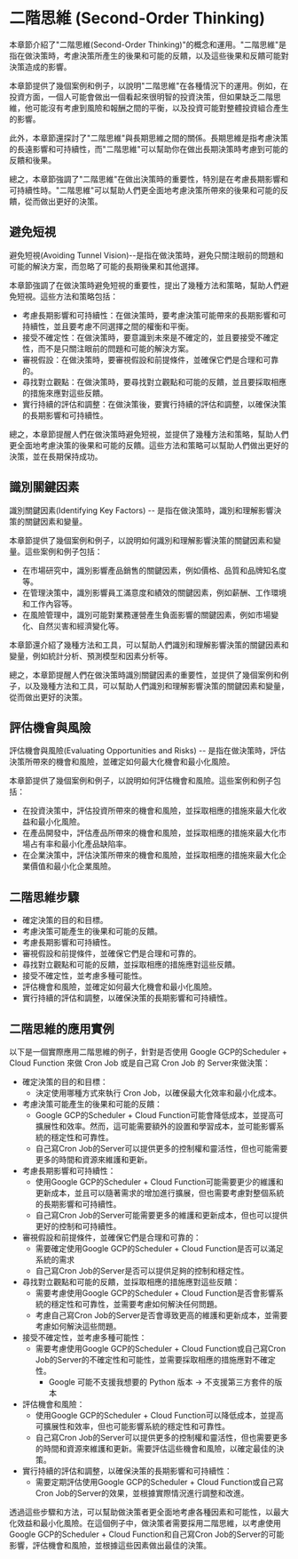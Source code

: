 # 二階思維 (Second-Order Thinking)

本章節介紹了"二階思維(Second-Order Thinking)"的概念和運用。"二階思維"是指在做決策時，考慮決策所產生的後果和可能的反饋，以及這些後果和反饋可能對決策造成的影響。

本章節提供了幾個案例和例子，以說明"二階思維"在各種情況下的運用。例如，在投資方面，一個人可能會做出一個看起來很明智的投資決策，但如果缺乏二階思維，他可能沒有考慮到風險和報酬之間的平衡，以及投資可能對整體投資組合產生的影響。

此外，本章節還探討了"二階思維"與長期思維之間的關係。長期思維是指考慮決策的長遠影響和可持續性，而"二階思維"可以幫助你在做出長期決策時考慮到可能的反饋和後果。

總之，本章節強調了"二階思維"在做出決策時的重要性，特別是在考慮長期影響和可持續性時。"二階思維"可以幫助人們更全面地考慮決策所帶來的後果和可能的反饋，從而做出更好的決策。

## 避免短視
避免短視(Avoiding Tunnel Vision)--是指在做決策時，避免只關注眼前的問題和可能的解決方案，而忽略了可能的長期後果和其他選擇。

本章節強調了在做決策時避免短視的重要性，提出了幾種方法和策略，幫助人們避免短視。這些方法和策略包括：

- 考慮長期影響和可持續性：在做決策時，要考慮決策可能帶來的長期影響和可持續性，並且要考慮不同選擇之間的權衡和平衡。
- 接受不確定性：在做決策時，要意識到未來是不確定的，並且要接受不確定性，而不是只關注眼前的問題和可能的解決方案。
- 審視假設：在做決策時，要審視假設和前提條件，並確保它們是合理和可靠的。
- 尋找對立觀點：在做決策時，要尋找對立觀點和可能的反饋，並且要採取相應的措施來應對這些反饋。
- 實行持續的評估和調整：在做決策後，要實行持續的評估和調整，以確保決策的長期影響和可持續性。

總之，本章節提醒人們在做決策時避免短視，並提供了幾種方法和策略，幫助人們更全面地考慮決策的後果和可能的反饋。這些方法和策略可以幫助人們做出更好的決策，並在長期保持成功。

## 識別關鍵因素
識別關鍵因素(Identifying Key Factors) -- 是指在做決策時，識別和理解影響決策的關鍵因素和變量。

本章節提供了幾個案例和例子，以說明如何識別和理解影響決策的關鍵因素和變量。這些案例和例子包括：

- 在市場研究中，識別影響產品銷售的關鍵因素，例如價格、品質和品牌知名度等。
- 在管理決策中，識別影響員工滿意度和績效的關鍵因素，例如薪酬、工作環境和工作內容等。
- 在風險管理中，識別可能對業務運營產生負面影響的關鍵因素，例如市場變化、自然災害和經濟變化等。

本章節還介紹了幾種方法和工具，可以幫助人們識別和理解影響決策的關鍵因素和變量，例如統計分析、預測模型和因素分析等。

總之，本章節提醒人們在做決策時識別關鍵因素的重要性，並提供了幾個案例和例子，以及幾種方法和工具，可以幫助人們識別和理解影響決策的關鍵因素和變量，從而做出更好的決策。

## 評估機會與風險
評估機會與風險(Evaluating Opportunities and Risks) -- 是指在做決策時，評估決策所帶來的機會和風險，並確定如何最大化機會和最小化風險。

本章節提供了幾個案例和例子，以說明如何評估機會和風險。這些案例和例子包括：

- 在投資決策中，評估投資所帶來的機會和風險，並採取相應的措施來最大化收益和最小化風險。
- 在產品開發中，評估產品所帶來的機會和風險，並採取相應的措施來最大化市場占有率和最小化產品缺陷率。
- 在企業決策中，評估決策所帶來的機會和風險，並採取相應的措施來最大化企業價值和最小化企業風險。

## 二階思維步驟

- 確定決策的目的和目標。
- 考慮決策可能產生的後果和可能的反饋。
- 考慮長期影響和可持續性。
- 審視假設和前提條件，並確保它們是合理和可靠的。
- 尋找對立觀點和可能的反饋，並採取相應的措施應對這些反饋。
- 接受不確定性，並考慮多種可能性。
- 評估機會和風險，並確定如何最大化機會和最小化風險。
- 實行持續的評估和調整，以確保決策的長期影響和可持續性。

## 二階思維的應用實例

以下是一個實際應用二階思維的例子，針對是否使用 Google GCP的Scheduler + Cloud Function 來做 Cron Job 或是自己寫 Cron Job 的 Server來做決策：

- 確定決策的目的和目標：
  - 決定使用哪種方式來執行 Cron Job，以確保最大化效率和最小化成本。
- 考慮決策可能產生的後果和可能的反饋：
  - Google GCP的Scheduler + Cloud Function可能會降低成本，並提高可擴展性和效率。然而，這可能需要額外的設置和學習成本，並可能影響系統的穩定性和可靠性。
  - 自己寫Cron Job的Server可以提供更多的控制權和靈活性，但也可能需要更多的時間和資源來維護和更新。
- 考慮長期影響和可持續性：
  - 使用Google GCP的Scheduler + Cloud Function可能需要更少的維護和更新成本，並且可以隨著需求的增加進行擴展，但也需要考慮對整個系統的長期影響和可持續性。
  - 自己寫Cron Job的Server可能需要更多的維護和更新成本，但也可以提供更好的控制和可持續性。
- 審視假設和前提條件，並確保它們是合理和可靠的：
  - 需要確定使用Google GCP的Scheduler + Cloud Function是否可以滿足系統的需求
  - 自己寫Cron Job的Server是否可以提供足夠的控制和穩定性。
- 尋找對立觀點和可能的反饋，並採取相應的措施應對這些反饋：
  - 需要考慮使用Google GCP的Scheduler + Cloud Function是否會影響系統的穩定性和可靠性，並需要考慮如何解決任何問題。
  - 考慮自己寫Cron Job的Server是否會導致更高的維護和更新成本，並需要考慮如何解決這些問題。
- 接受不確定性，並考慮多種可能性：
  - 需要考慮使用Google GCP的Scheduler + Cloud Function或自己寫Cron Job的Server的不確定性和可能性，並需要採取相應的措施應對不確定性。
    - Google 可能不支援我想要的 Python 版本 -> 不支援第三方套件的版本
- 評估機會和風險：
  - 使用Google GCP的Scheduler + Cloud Function可以降低成本，並提高可擴展性和效率，但也可能影響系統的穩定性和可靠性。
  - 自己寫Cron Job的Server可以提供更多的控制權和靈活性，但也需要更多的時間和資源來維護和更新。需要評估這些機會和風險，以確定最佳的決策。
- 實行持續的評估和調整，以確保決策的長期影響和可持續性：
  - 需要定期評估使用Google GCP的Scheduler + Cloud Function或自己寫Cron Job的Server的效果，並根據實際情況進行調整和改進。

透過這些步驟和方法，可以幫助做決策者更全面地考慮各種因素和可能性，以最大化效益和最小化風險。在這個例子中，做決策者需要採用二階思維，以考慮使用Google GCP的Scheduler + Cloud Function和自己寫Cron Job的Server的可能影響，評估機會和風險，並根據這些因素做出最佳的決策。